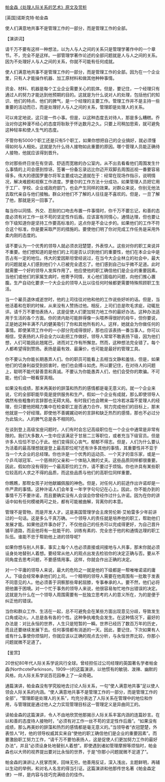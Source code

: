 [帕金森《处理人际关系的艺术》原文及赏析](https://www.vrrw.net/wx/14634.html)

[英国]诺斯克特·帕金森

使人们满意地共事不是管理工作的一部分，而是管理工作的全部。

【演讲词】

请千万不要有这样一种想法，以为人与人之间的关系只是管理学著作中的一个章节。不，完全不是这样。一部管理学著作论述的全部问题就是人与人之间的关系。因为不处理好人与人之间的关系，你就不可能有任何成就。

使人们满意地共事不是管理工作的一部分，而是管理工作的全部。因为在一个企业里，只有人才能操作机器、加工原材料和做其他种种事情。

资金、材料、机器是每个工业企业需要关心的肌体。但是，要记住，一个经理只有通过人的努力才能达到他预期的目的。这就是为什么说对人的处理，包括他们的知识、他们的特点、他们的脾气，是一个经理的主要工作。管理工作并不是主持一些重要的活动而已，而是处理好人与人之间的关系，管理即是处理人的关系。

可以肯定地说，这只是一件小事。但是，以这种态度去对待人，那是多么糟糕。乔治对你这种漫不经心的态度将耿耿于怀达数月之久。只要上司稍加思索，就可避免这种轻率和使人生气的态度。

不管你有5000个职工还是只有5个职工，如果你想把自己的企业搞好，就必须懂得如何与人相处。这就是为什么待人接物如此重要的原因。哪个管理人员能正确待人接物，他就应该得到晋升。

你对那些终日坐在有空调、舒适而宽敞的办公室内，从不出去看看他们周围发生什么事情的上司会感到惊讶。签署一份备忘录远比你迈开双脚去周围巡视一番要容易得多。伟大的德国罗曼尔将军主要成功之道就在于：经常在现场作指示，说明情况，解决难题和视察工作进度。罗曼尔的工作方法十分成功，如果管理人员把它用于工厂、学校、企业或政府部门，也会产生同样的效果。对群众来说，你别无他法去取代亲自与他们接触。群众对他们不了解的人往往是不喜欢的。但是，一旦了解了他，那就是另一回事了。

每当你以同情、外交、忍耐的口吻去布置一件事情时，你千万不要忘记，和善的态度必须有对工作一丝不苟的坚定性作后盾。应该富有同情心，通情达理，但也要让你下级知道你是坚持工作要高标准的，这点你是不会让步的。如果他们的工作不符合这个标准，你是要采取严厉的措施的。要使他们明了你对完成工作任务是采用外柔内刚的态度的。

请不要认为一个优秀的领导人就必须衣冠楚楚，外表惊人。这些对你的职工来说并不重要。他们想知道的是他们的上司是否认识到他们的重要性，他们在本企业中是否占有一定的地位。伟大的爱因斯坦曾经说过，在当今大企业林立的社会中，最大的问题就是人们感到他们个人已被完全遗忘了。他们感到自己似乎微不足道。此时就需要一个好的领导人发挥作用了。他应使他的职工确信他们是企业的重要因素。当他们或他们的家属生病时，他寄予同情，关心他们面临的问题，向他们推心置腹。生产自动化要求一个大企业的领导人比以往任何时候都更需要特殊照顾职工生活。



当一个雇员退休或逝世时，他的上司往往对他和他的工作说些好听的话。但是，当他活着和在职的时候，从来没有人赞扬过他。相反，上司们总是吹毛求疵，动辄批评。请千万不要怕表扬人，这是促使人们更加努力地工作的最好办法。这种办法适用于生活的各个方面。你的贤内助可能胖得像一头喂养得很好的母牛，但你要说，正是她这种丰满不凡的健美吸引了你和其他所有的人。这样，她就会为你做任何的事情。即使某项工作中的一小部分完成得很好，那也应该表扬一番当事人。你可以相信，受表扬的人将会全力以赴把工作做好。领导人常常不敢表扬下级，因为他们想，人们可能因此翘尾巴，进而对工作有所懈怠。然而，这种想法完全错了。每个人都希望得到赞扬。表扬是最有效、最廉价，也可能是最好的管理工具。

你不要认为你能长期愚弄人们。你的职员可能看上去相当文静和羞怯，但是，如果他们的切身利益受到损害时，他们也会搏斗如虎。所以要记住，在对待人的问题上，聪明不能代替善意和真诚。不要认为你能愚弄人们，他们会受你的欺骗。不可能，他们会一眼看穿真相。

如果没有成绩，那末再美妙的辞藻和热烈的感情都是毫无意义的。就一个企业来说，它的全部职能毕竟是提供服务和生产。假如一个企业有成就，那么即使领导人偶然有些粗鲁的言辞那也无碍大局。有时我们也会聘来一位冷若冰霜不爱理人的经理，但只要他把精力集中在检查职工是否通力合作，努力完成他们的目标上，那末他就是一个好经理。即使他不善娓娓动听的言辞和缺乏热烈的感情，那也不必过分为此恼火。人的脾气总是各不相同的。

在谈到登上高级宝座问题时，人们有时会忘记高级职位在一个企业中通常是非常有限的。我们大多数人一生中应该满足于甘居二三等职位，或者充当下级官员。但是许多人恰恰不甘心于此。他们变得灰心丧气，郁郁不得志。但是，人们为什么要认为活着的最高理想就是登上最高职位呢?还有许多其他的事情，其重要性并不亚于当一个大企业的总经理。你也许是一个优秀的运动员、一个天才的音乐家，或是一个乒乓球冠军、一个慈祥的父亲和一个体贴入微的丈夫。这些品质同样都很重要。因此，假如你没有得到一个最高职位的工作，请不要过于烦恼。你也许具有某些职位较高的人求之不得的品质，而这些品质与他们的高职位同样重要。

你瞧瞧，那帮女孩子对他献媚佩服的神色。但是，对任何人的前途作出许诺却是一件严肃的事情。这种许诺人们会年复一年字字句句记在心上。因此，你不能办到的事情千万不要许诺，而且要确实没有人会误会你曾经作过什么许诺。因为在你的讲话中如有任何模棱两可之处，都有可能被曲解，背离你的本意。

管理不是管物，而是开发人才。这是美国管理学会主席劳伦斯·艾帕雷多少年前讲过的一句话。这是多么千真万确。一个领导人的责任就是培养他的职工，帮助他们发展才能。如果他这件事办好了，不仅他自己的任务可以完成得更好，为自己晋升铺平道路，而且他将有一批能干的、训练有素的、完全忠于他的和通情达理的职工队伍。谁能不忠于帮助他上进的领导呢?

如果你想与别人共事，事实上每个人也必须直接或间接地与人共事，那末你就必须设身处地替别人着想。要经常从他人的观点出发去检验你的决定正确与否。要从不同角度去思考问题，不要感情用事。这样，你就会作出正确的决定。

对一个平庸的领导人来说，最大的危险之一就是他的下级都是一帮唯唯诺诺的庸人。下级会经常奉承他们的上司。一个精明的领导人需要在他周围有一批敢于发表不同意见的人。他必须善于洞察那些卑躬屈膝，专事奉承的人。要不然，他们必将把他置于困境。对一个忙于事务的领导人来说，他很容易匆忙地作出错误的决定。这就是为什么在一个领导人周围需要有一批独立思考的人的意义所在，为的是便于纠正他的错误。

当你和群众工作、生活在一起，总不可避免会在某些方面出现意见分歧，导致发生口角或动火。人总是各有各的个性。这种争执难免会发生。在这种情况下，最好的办法是：对比永恒的世界，人生只是短暂的一瞬。世界已经历了数百万年的历史，而且还要继续发展下去。任何事情都有消逝的一天。因此，要记住，下次如果有人或有什么事使你烦恼时，你就应该以正确的观点去分析，与永恒世界比较，你那小问题就微不足道了。

【鉴赏】

20世纪80年代人际关系学说风行全球。曾经担任过公司经理的英国著名学者帕金森(NorthcoteParkinson，1909—)的这篇演讲，以他惯有的敏锐、泼辣、幽默的风格，向人际关系学说百花园奉上了一朵奇葩。

通篇演讲，帕金森没有学究般地去讨论人际关系，一句“使人满意地共事”足以使人领会人际关系的内涵。“使人满意地共事不是管理工作的一部分，而是管理工作的全部”，“管理即是处理人的关系”，均充分表达了人际关系在管理中的地位和作用，与管理就是通过他人之力实现管理目标这一管理定义是异曲同工的。

读帕金森的这篇演讲，令人不由地欣赏他那揭示人际关系丰富内涵的连篇妙言。在以和善的态度待人接物时，“必须有对工作一丝不苟的坚定性作后盾”。“如果没有成绩，那么再美妙的辞藻和热烈的感情都是毫无意义的。”当领导者“衣冠楚楚，外表惊人”时，他的领导权威其实来自“使他的职工确信他们是企业的重要因素”。而要激励职工努力工作，“请千万不要怕表扬人，这是促使人们更加努力工作的最好办法”，并且“必须设身处地替别人着想”。即使遇到诸如管理摩擦等烦恼时，帕金森也以大师的视界提出要对比永恒的世界，于是“你那小问题就微不足道了”。

帕金森的演讲让人抚掌而笑，回味无穷。他善用反证，深入浅出，主题鲜明，再辅以生动的举例，和对名人名言的得当引证。这篇演讲和他那传世名著《帕金森定律》一样，是内容与技巧完满结合的佳作。

